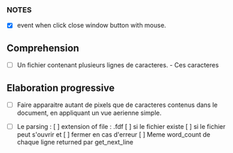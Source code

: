 ### NOTES
- [x]	event when click close window button with mouse.

## Comprehension
- [ ]	Un fichier contenant plusieurs lignes de caracteres.
		- Ces caracteres

## Elaboration progressive
- [ ]	Faire apparaitre autant de pixels que de caracteres contenus dans le document, en appliquant un vue aerienne simple.

- [ ]	Le parsing :
		[ ] extension of file : .fdf
		[ ] si le fichier existe
		[ ] si le fichier peut s'ouvrir et
		[ ] fermer en cas d'erreur
		[ ] Meme word_count de chaque ligne returned par get_next_line
